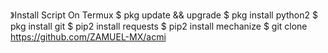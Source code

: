 》Install Script On Termux
$ pkg update && upgrade
$ pkg install python2
$ pkg install git
$ pip2 install requests
$ pip2 install mechanize
$ git clone https://github.com/ZAMUEL-MX/acmi
